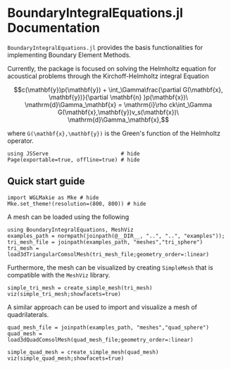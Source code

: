 # BoundaryIntegralEquations.jl Documentation

`BoundaryIntegralEquations.jl` provides the basis functionalities for implementing Boundary Element Methods.

Currently, the package is focused on solving the Helmholtz equation for acoustical problems through the Kirchoff-Helmholtz integral Equation

```math
c(\mathbf{y})p(\mathbf{y}) + \int_\Gamma\frac{\partial G(\mathbf{x}, \mathbf{y})}{\partial \mathbf{n} }p(\mathbf{x})\ \mathrm{d}\Gamma_\mathbf{x} = \mathrm{i}\rho ck\int_\Gamma G(\mathbf{x},\mathbf{y})v_s(\mathbf{x})\ \mathrm{d}\Gamma_\mathbf{x},
```
where ``G(\mathbf{x},\mathbf{y})`` is the Green's function of the Helmholtz operator.

```@example introduction
using JSServe                       # hide
Page(exportable=true, offline=true) # hide
```

## Quick start guide
```@example introduction
import WGLMakie as Mke # hide
Mke.set_theme!(resolution=(800, 800)) # hide
```

A mesh can be loaded using the following
```@example introduction
using BoundaryIntegralEquations, MeshViz
examples_path = normpath(joinpath(@__DIR__, "..", "..", "examples"));
tri_mesh_file = joinpath(examples_path, "meshes","tri_sphere")
tri_mesh = load3dTriangularComsolMesh(tri_mesh_file;geometry_order=:linear)
```
Furthermore, the mesh can be visualized by creating `SimpleMesh` that is compatible with the `MeshViz` library.
```@example introduction
simple_tri_mesh = create_simple_mesh(tri_mesh)
viz(simple_tri_mesh;showfacets=true)
```
A similar approach can be used to import and visualize a mesh of quadrilaterals.
```@example introduction
quad_mesh_file = joinpath(examples_path, "meshes","quad_sphere")
quad_mesh = load3dQuadComsolMesh(quad_mesh_file;geometry_order=:linear)
```
```@example introduction
simple_quad_mesh = create_simple_mesh(quad_mesh)
viz(simple_quad_mesh;showfacets=true)
```
